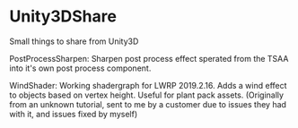 # Unity3DShare
Small things to share from Unity3D

PostProcessSharpen: Sharpen post process effect sperated from the TSAA into it's own post process component.

WindShader: Working shadergraph for LWRP 2019.2.16. Adds a wind effect to objects based on vertex height. Useful for plant pack assets. (Originally from an unknown tutorial, sent to me by a customer due to issues they had with it, and issues fixed by myself)
